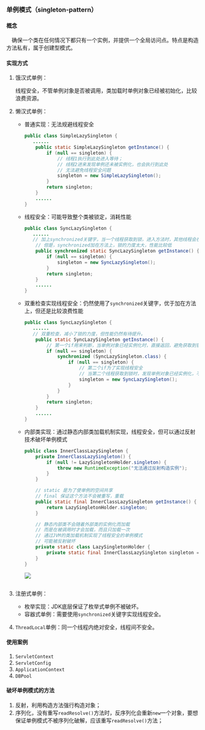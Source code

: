 ### 单例模式（singleton-pattern）

#### 概念

&emsp;确保一个类在任何情况下都只有一个实例，并提供一个全局访问点。特点是构造方法私有，属于创建型模式。

#### 实现方式

1. 饿汉式单例：

   线程安全，不管单例对象是否被调用，类加载时单例对象已经被初始化，比较浪费资源。

2. 懒汉式单例：

   * 普通实现：无法规避线程安全

     ```java
     public class SimpleLazySingleton {
     	......
         public static SimpleLazySingleton getInstance() {
             if (null == singleton) {
                 // 线程1执行到此处进入等待；
                 // 线程2进来发现单例还未被实例化，也会执行到此处
                 // 无法避免线程安全问题
                 singleton = new SimpleLazySingleton();
             }
             return singleton;
         }
         ......
     }
     ```

   * 线程安全：可能导致整个类被锁定，消耗性能

     ```java
     public class SyncLazySingleton {
     	......
     	// 加上synchronized关键字，当一个线程获取到锁，进入方法时，其他线程会在外等待，直到获取锁的线程执行完该方法
         // 但是，synchronized加在方法上，锁的力度太大，性能比较低
         public synchronized static SyncLazySingleton getInstance() {
             if (null == singleton) {
                 singleton = new SyncLazySingleton();
             }
             return singleton;
         }
         ......
     }
     ```

   * 双重检查实现线程安全：仍然使用了`synchronized`关键字，优于加在方法上，但还是比较浪费性能

     ```java
     public class SyncLazySingleton {
     	......
     	// 双重检查，减小了锁的力度，但性能仍然有待提升。
         public static SyncLazySingleton getInstance() {
             // 第一个if用来判断，当单例对象已经实例化时，直接返回，避免获取到锁后再判断，优化性能
             if (null == singleton) {
                 synchronized (SyncLazySingleton.class) {
                     if (null == singleton) {
                         // 第二个if为了实现线程安全
                         // 当第二个线程获取到锁时，发现单例对象已经实例化，不会再执行后面代码
                         singleton = new SyncLazySingleton();
                     }
                 }
             }
             return singleton;
         }
         ......
     }
     ```

   * 内部类实现：通过静态内部类加载机制实现，线程安全，但可以通过反射技术破坏单例模式

     ```java
     public class InnerClassLazySingleton {
         private InnerClassLazySingleton() {
             if (null != LazySingletonHolder.singleton) {
                 throw new RuntimeException("无法通过反射构造实例");
             }
         }
     
         // static 是为了使单例的空间共享
         // final 保证这个方法不会被重写，重载
         public static final InnerClassLazySingleton getInstance() {
             return LazySingletonHolder.singleton;
         }
     
         // 静态内部类不会随着外部类的实例化而加载
         // 而是在被调用时才会加载，而且只加载一次
         // 通过JVM的类加载机制实现了线程安全的单例模式
         // 可能被反射破坏
         private static class LazySingletonHolder {
             private static final InnerClassLazySingleton singleton = new InnerClassLazySingleton();
         }
     }
     ```

     ![](/image/单例模式内部类加载uml图.png)

     ```java
     
     ```

     

3. 注册式单例：

   * 枚举实现：JDK底层保证了枚举式单例不被破坏。
   * 容器式单例：需要使用`synchronized`关键字实现线程安全。

4. `ThreadLocal`单例：同一个线程内绝对安全，线程间不安全。

#### 使用案例

1. `ServletContext`
2. `ServletConfig`
3. `ApplicationContext`
4. `DBPool`



#### 破坏单例模式的方法

1. 反射，利用构造方法强行构造对象；
2. 序列化，没有重写`readResolve()`方法时，反序列化会重新`new`一个对象，要想保证单例模式不被序列化破解，应该重写`readResolve()`方法；